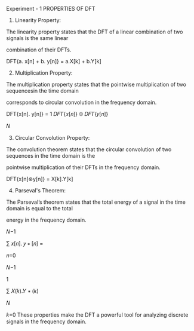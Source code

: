 Experiment - 1
PROPERTIES OF DFT

1. Linearity Property:

The linearity property states that the DFT of a linear combination of two signals is the same linear

combination of their DFTs.

DFT{a. x[n] + b. y[n]} = a.X[k] + b.Y[k]

2. Multiplication Property:

The multiplication property states that the pointwise multiplication of two sequencesin the time domain

corresponds to circular convolution in the frequency domain.

DFT{x[n]. y[n]} = 1 𝐷𝐹𝑇{𝑥[𝑛]} ⊛ 𝐷𝐹𝑇{𝑦[𝑛]}

𝑁

3. Circular Convolution Property:

The convolution theorem states that the circular convolution of two sequences in the time domain is the

pointwise multiplication of their DFTs in the frequency domain.

DFT{x[n]⊛y[n]} = X[k].Y[k]

4. Parseval's Theorem:

The Parseval’s theorem states that the total energy of a signal in the time domain is equal to the total

energy in the frequency domain.

𝑁−1

∑ 𝑥[𝑛]. 𝑦 ∗ [𝑛] =

𝑛=0

𝑁−1

1

∑ 𝑋(𝑘).𝑌 ∗ (𝑘)

𝑁

𝑘=0
These properties make the DFT a powerful tool for analyzing discrete signals in the frequency domain.

